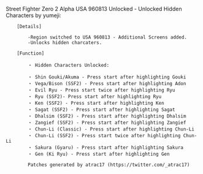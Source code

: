 Street Fighter Zero 2 Alpha USA 960813 Unlocked - Unlocked Hidden Characters by yumeji:

        [Details]

            -Region switched to USA 960813 - Additional Screens added.
            -Unlocks hidden charcaters.

        [Function]

            ・ Hidden Characters Unlocked:

            ・ Shin Gouki/Akuma - Press start after highlighting Gouki
            ・ Vega/Bison (SSF2) - Press start after highlighting Adon
            ・ Evil Ryu - Press start twice after highlighting Ryu
            ・ Ryu (SSF2)- Press start after highlighting Ryu
            ・ Ken (SSF2) - Press start after highlighting Ken
            ・ Sagat (SSF2) - Press start after highlighting Sagat
            ・ Dhalsim (SSF2) - Press start after highlighting Dhalsim
            ・ Zangief (SSF2) - Press start after highlighting Zangief
            ・ Chun-Li (Classic) - Press start after highlighting Chun-Li
            ・ Chun-Li (SSF2) - Press start twice after highlighting Chun-Li
            ・ Sakura (Gyaru) - Press start after highlighting Sakura
            ・ Gen (Ki Ryu) - Press start after highlighting Gen

            Patches generated by atrac17 (https://twitter.com/_atrac17)
